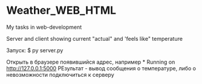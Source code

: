 # Weather_WEB_HTML
My tasks in web-development


Server and client showing current "actual" and 'feels like" temperature

Запуск: $ py server.py

Открыть в браузере появившийся адрес, например * Running on http://127.0.0.1:5000 РЕзультат - вывод сообщения о температуре, либо о невозможности подключиться к серверу
